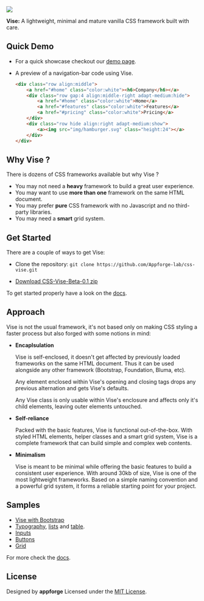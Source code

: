 <img src="http://appforgelab.com/vise/banner-7.svg"/>


**Vise:** A lightweight, minimal and mature vanilla CSS framework built with care.
## Quick Demo

- For a quick showcase checkout our [demo page](http://appforgelab.com/vise/).

- A preview of a navigation-bar code using Vise.

  ```html
  <div class="row align:middle">
      <a href="#home" class="color:white"><h6>Company</h6></a>
      <div class="row gap:4 align:middle-right adapt-medium:hide">
          <a href="#home" class="color:white">Home</a>
          <a href="#features" class="color:white">Features</a>
          <a href="#pricing" class="color:white">Pricing</a>
      </div>	
      <div class="row hide align:right adapt-medium:show">
          <a><img src="img/hamburger.svg" class="height:24"></a>	
      </div>	
  </div>
  ```

## Why Vise ?

There is dozens of CSS frameworks available but why Vise ?

- You may not need a **heavy** framework to build a great user experience. 
- You may want to use **more than one** framework on the same HTML document.
- You may prefer **pure** CSS framework with no Javascript and no third-party libraries.
- You may need a **smart** grid system.

## Get Started

There are a couple of ways to get Vise:

- Clone the repository: `git clone https://github.com/Appforge-lab/css-vise.git` 

- [Download CSS-Vise-Beta-0.1 zip](https://github.com/Appforge-lab/css-vise/releases/download/Beta-0.1/css-vise.zip)

To get started properly have a look on the [docs](https://github.com/Appforge-lab/css-vise/tree/master/docs).

## Approach

Vise is not the usual framework, it's not based only on making CSS styling a faster process but also forged with some notions in mind:

- **Encaplsulation**

  Vise is self-enclosed, it doesn't get affected by previously loaded frameworks on the same HTML document. Thus it can be used alongside any other framework (Bootstrap, Foundation, Bluma, etc).

  Any element enclosed within Vise's opening and closing tags drops any previous alternation and gets Vise's defaults.

  Any Vise class is only usable within Vise's enclosure and affects only it's child elements, leaving outer elements untouched.

- **Self-reliance**

  Packed with the basic features, Vise is functional out-of-the-box. With styled HTML elements, helper classes and a smart grid system, Vise is a complete framework that can build simple and complex web contents.

- **Minimalism**

  Vise is meant to be minimal while offering the basic features to build a consistent user experience. With around 30kb of size, Vise is one of the most lightweight frameworks. Based on a simple naming convention and a powerful grid system, it forms a reliable starting point for your project.

## Samples
- [Vise with Bootstrap](http://cssdeck.com/labs/kmeopejy)
- [Typography](http://cssdeck.com/labs/8k0gzi7f), [lists](http://cssdeck.com/labs/nozhcahn) and [table](http://cssdeck.com/labs/actgq3my).
- [Inputs](http://cssdeck.com/labs/9rggntje)
- [Buttons](http://cssdeck.com/labs/obllgv3i)
- [Grid](http://cssdeck.com/labs/salyee3a)

For more check the [docs](https://github.com/Appforge-lab/css-vise/tree/master/docs).

## License

Designed by **appforge** Licensed under the [MIT License](https://github.com/Appforge-lab/css-vise/blob/master/License).

